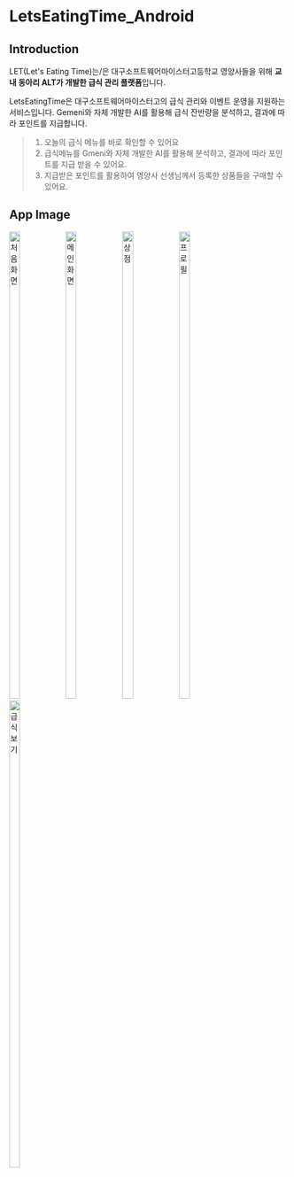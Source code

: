 # LetsEatingTime_Android
## Introduction
LET(Let's Eating Time)는/은 대구소프트웨어마이스터고등학교 영양사들을 위해 **교내 동아리 ALT가 개발한 급식 관리 플랫폼**입니다.<br>

LetsEatingTime은 대구소프트웨어마이스터고의 급식 관리와 이벤트 운영을 지원하는 서비스입니다.
Gemeni와 자체 개발한 AI를 활용해 급식 잔반량을 분석하고, 결과에 따라 포인트를 지급합니다.
<br>

> 1. 오늘의 급식 메뉴를 바로 확인할 수 있어요
> 2. 급식메뉴를 Gmeni와 자체 개발한 AI를 활용해 분석하고, 결과에 따라 포인트를 지급 받을 수 있어요.
> 3. 지급받은 포인트를 활용하여 영양사 선생님께서 등록한 상품들을 구매할 수 있어요.

## App Image
<img width="19.5%" height="844" alt="처음화면" src="https://github.com/user-attachments/assets/6fda5089-f32f-4861-87a0-15d09a7d9b97" />
<img width="19.5%" height="844" alt="메인 화면" src="https://github.com/user-attachments/assets/5653b4b9-d157-4712-a6cb-15de424ee79e" />
<img width="19.5%" height="844" alt="상점" src="https://github.com/user-attachments/assets/9896606b-4451-41d1-bc6d-dacf3d2ed0e7" />
<img width="19.5%" height="844" alt="프로필" src="https://github.com/user-attachments/assets/70111f4f-03f6-43cc-926e-adc759867d11" />
<img width="19.5%" height="844" alt="급식 보기" src="https://github.com/user-attachments/assets/30d8ed82-9271-4e0c-bbe3-c3d025f5e794" />
